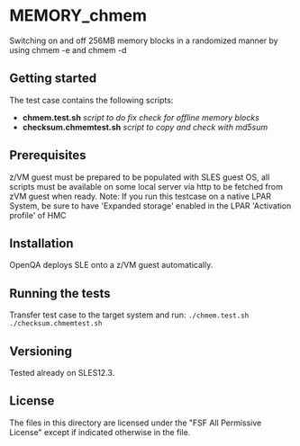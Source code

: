 # MEMORY_chmem
Switching on and off 256MB memory blocks in a randomized manner by using chmem -e and chmem -d

## Getting started
The test case contains the following scripts:
- **chmem.test.sh**  *script to do fix check for offline memory blocks*
- **checksum.chmemtest.sh**  *script to copy and check with md5sum*

## Prerequisites
z/VM guest must be prepared to be populated with SLES guest OS, all scripts must be available on some local server via http to be fetched from zVM guest when ready.
Note: If you run this testcase on a native LPAR System, be sure to have 'Expanded storage' enabled in the LPAR 'Activation profile' of HMC

## Installation
OpenQA deploys SLE onto a z/VM guest automatically.

## Running the tests
Transfer test case to the target system and run:
`./chmem.test.sh`
`./checksum.chmemtest.sh`

## Versioning
Tested already on SLES12.3.

## License
The files in this directory are licensed under the "FSF All Permissive License" except if indicated otherwise in the file.
